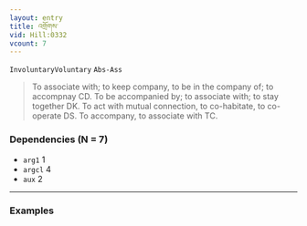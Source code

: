 ```yaml
---
layout: entry
title: འགྲོགས་
vid: Hill:0332
vcount: 7
---
```

`InvoluntaryVoluntary` `Abs-Ass`
> To associate with; to keep company, to be in the company of; to accompnay CD\.
 To be accompanied by; to associate with; to stay together DK\.
 To act with mutual connection, to co-habitate, to co-operate DS\.
 To accompany, to associate with TC\.

### Dependencies (N = 7)
* `arg1` 1
* `argcl` 4
* `aux` 2

---

### Examples



